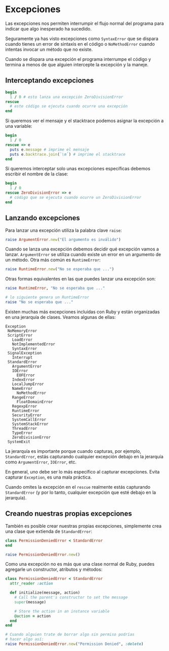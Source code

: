 # Excepciones

Las excepciones nos permiten interrumpir el flujo normal del programa para indicar que algo inesperado ha sucedido.

Seguramente ya has visto excepciones como `SyntaxError` que se dispara cuando tienes un error de sintaxis en el código o `NoMethodError` cuando intentas invocar un método que no existe.

Cuando se dispara una excepción el programa interrumpe el código y termina a menos de que alguien intercepte la excepción y la maneje.

## Interceptando excepciones

```ruby
begin
  1 / 0 # esto lanza una excepción ZeroDivisionError
rescue
  # este código se ejecuta cuando ocurre una excepción
end
```

Si queremos ver el mensaje y el stacktrace podemos asignar la excepción a una variable:

```ruby
begin
  1 / 0
rescue => e
  puts e.message # imprime el mensaje
  puts e.backtrace.join(`\n`) # imprime el stacktrace
end
```

Si queremos interceptar solo unas excepciones específicas debemos escribir el nombre de la clase:

```ruby
begin
  1 / 0
rescue ZeroDivisionError => e
  # código que se ejecuta cuando ocurre un ZeroDivisionError
end
```

## Lanzando excepciones

Para lanzar una excepción utiliza la palabra clave `raise`:

```ruby
raise ArgumentError.new("El argumento es inválido")
```

Cuando se lanza una excepción debemos decidir qué excepción vamos a lanzar. `ArgumentError` se utiliza cuando existe un error en un argumento de un método. Otra más común es `RuntimeError`:

```ruby
raise RuntimeError.new("No se esperaba que ...")
```

Otras formas equivalentes en las que puedes lanzar una excepción son:

```ruby
raise RuntimeError, "No se esperaba que ..."

# lo siguiente genera un RuntimeError
raise "No se esperaba que ..."
```

Existen muchas más excepciones incluidas con Ruby y están organizadas en una jerarquía de clases. Veamos algunas de ellas:

```text
Exception
 NoMemoryError
 ScriptError
   LoadError
   NotImplementedError
   SyntaxError
 SignalException
   Interrupt
 StandardError
   ArgumentError
   IOError
     EOFError
   IndexError
   LocalJumpError
   NameError
     NoMethodError
   RangeError
     FloatDomainError
   RegexpError
   RuntimeError
   SecurityError
   SystemCallError
   SystemStackError
   ThreadError
   TypeError
   ZeroDivisionError
 SystemExit
```

La jerarquía es importante porque cuando capturas, por ejemplo, `StandardError`, estás capturando cualquier excepción debajo en la jerarquía como `ArgumentError`, `IOError`, etc.

En general, uno debe ser lo más específico al capturar excepciones. Evita capturar `Exception`, es una mala práctica.

Cuando omites la excepción en el `rescue` realmente estás capturando `StandardError` \(y por lo tanto, cualquier excepción que esté debajo en la jerarquía\).

## Creando nuestras propias excepciones

También es posible crear nuestras propias excepciones, simplemente crea una clase que extienda de `StandardError`:

```ruby
class PermissionDeniedError < StandardError
end

raise PermissionDeniedError.new()
```

Como una excepción no es más que una clase normal de Ruby, puedes agregarle un constructor, atributos y métodos:

```ruby
class PermissionDeniedError < StandardError
  attr_reader :action

  def initialize(message, action)
    # Call the parent's constructor to set the message
    super(message)

    # Store the action in an instance variable
    @action = action
  end
end

# Cuando alguien trate de borrar algo sin permiso podrías
# hacer algo así:
raise PermissionDeniedError.new("Permission Denied", :delete)
```

